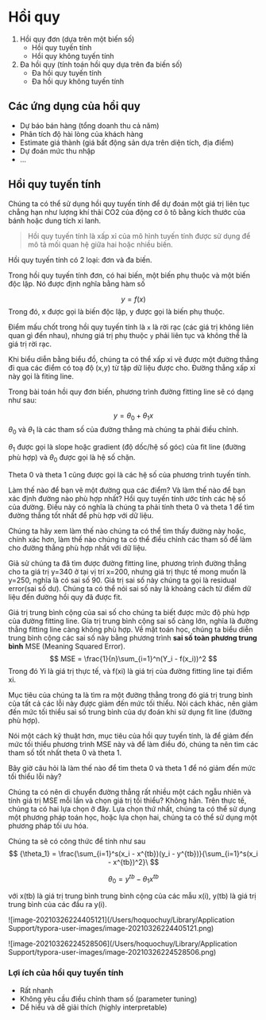 # Hồi quy

1. Hồi quy đơn (dựa trên một biến số)
   - Hồi quy tuyến tính
   - Hồi quy không tuyến tính
2. Đa hồi quy (tính toán hồi quy dựa trên đa biến số)
   - Đa hồi quy tuyến tính
   - Đa hồi quy không tuyến tính

## Các ứng dụng của hồi quy

- Dự báo bán hàng (tổng doanh thu cả năm)
- Phân tích độ hài lòng của khách hàng
- Estimate giá thành (giá bất động sản dựa trên diện tích, địa điểm)
- Dự đoán mức thu nhập 
- ...



## Hồi quy tuyến tính

Chúng ta có thể sử dụng hồi quy tuyến tính để dự đoán một giá trị liên tục chẳng hạn như lượng khí thải CO2 của động cơ ô tô bằng kích thước của bánh hoặc dung tích xi lanh. 

> Hồi quy tuyến tính là xấp xỉ của mô hình tuyến tính được sử dụng để mô tả mối quan hệ giữa hai hoặc nhiều biến.

Hồi quy tuyến tính có 2 loại: đơn và đa biến.

Trong hồi quy tuyến tính đơn, có hai biến, một biến phụ thuộc và một biến độc lập. Nó được định nghĩa bằng hàm số

$$
y = f(x)
$$
Trong đó, x được gọi là biến độc lập, y được gọi là biến phụ thuộc.

Điểm mấu chốt trong hồi quy tuyến tính là `x` là rời rạc (các giá trị không liên quan gì đến nhau), nhưng giá trị phụ thuộc `y` phải liên tục và không thể là giá trị rời rạc.

Khi biểu diễn bằng biểu đồ, chúng ta có thể xấp xỉ vẽ được một đường thẳng đi qua các điểm có toạ độ (x,y) từ tập dữ liệu được cho. Đường thẳng xấp xỉ này gọi là fiting line.

Trong bài toán hồi quy đơn biến, phương trình đường fitting line sẽ có dạng như sau:

$$
y={\theta_0} + {\theta_1}x
$$
$\theta_0$ và $\theta_1$ là các tham số của đường thẳng mà chúng ta phải điều chỉnh. 

$\theta_1$ được gọi là slope hoặc gradient (độ dốc/hệ số góc) của fit line (đường phù hợp) và $\theta_0$ được gọi là hệ số chặn.



Theta 0 và theta 1 cũng được gọi là các hệ số của phương trình tuyến tính.

Làm thế nào để bạn vẽ một đường qua các điểm? Và làm thế nào để bạn xác định đường nào phù hợp nhất?
Hồi quy tuyến tính ước tính các hệ số của đường. Điều này có nghĩa là chúng ta phải tính theta 0 và theta 1 để tìm đường thẳng tốt nhất để phù hợp với dữ liệu.

Chúng ta hãy xem làm thế nào chúng ta có thể tìm thấy đường này hoặc, chính xác hơn, làm thế nào chúng ta có thể điều chỉnh các tham số để làm cho đường thẳng phù hợp nhất với dữ liệu.

Giả sử chúng ta đã tìm được đường fitting line, phương trình đường thẳng cho ta giá trị y=340 ở tại vị trí x=200, nhưng giá trị thực tế mong muốn là y=250, nghĩa là có sai số 90. Giá trị sai số này chúng ta gọi là residual error(sai số dư).  Chúng ta có thể nói sai số này là khoảng cách từ điểm dữ liệu đến đường hồi quy đã được fit.

Giá trị trung bình cộng của sai số cho chúng ta biết được mức độ phù hợp của đường fitting line. Gía trị trung bình cộng sai số càng lớn, nghĩa là đường thẳng fitting line càng không phù hợp. Về mặt toán học, chúng ta biểu diễn trung bình cộng các sai số này bằng phương trình **sai số toàn phương trung bình** MSE (Meaning Squared Error).
$$
MSE = \frac{1}{n}\sum_{i=1}^n(Y_i - f(x_i))^2
$$
Trong đó Yi là giá trị thực tế, và f(xi) là giá trị của đường fitting line tại điểm xi.

Mục tiêu của chúng ta là tìm ra một đường thẳng trong đó giá trị trung bình của tất cả các lỗi này được giảm đến mức tối thiểu. Nói cách khác, nên giảm đến mức tối thiểu sai số trung bình của dự đoán khi sử dụng fit line (đường phù hợp).

Nói một cách kỹ thuật hơn, mục tiêu của hồi quy tuyến tính, là để giảm đến mức tối thiểu phương trình MSE này và để làm điều đó, chúng ta nên tìm các tham số tốt nhất theta 0 và theta 1. 

Bây giờ câu hỏi là làm thế nào để tìm theta 0 và theta 1 để nó giảm đến mức tối thiểu lỗi này?

Chúng ta có nên di chuyển đường thẳng rất nhiều một cách ngẫu nhiên và tính giá trị MSE mỗi lần và chọn giá trị tối thiểu? Không hẳn. Trên thực tế, chúng ta có hai lựa chọn ở đây. Lựa chọn thứ nhất, chúng ta có thể sử dụng một phương pháp toán học, hoặc lựa chọn hai, chúng ta có thể sử dụng một phương pháp tối ưu hóa.

Chúng ta sẽ có công thức để tính như sau
$$
{\theta_1} = \frac{\sum_{i=1}^s(x_i - x^{tb})(y_i - y^{tb})}{\sum_{i=1}^s(x_i - x^{tb})^2}\
$$

$$
{\theta_0} = y^{tb} - {\theta_1}x^{tb}
$$

với x(tb) là giá trị trung bình trung bình cộng của các mẫu x(i), y(tb) là giá trị trung bình của các đầu ra y(i).

![image-20210326224405121](/Users/hoquochuy/Library/Application Support/typora-user-images/image-20210326224405121.png)

![image-20210326224528506](/Users/hoquochuy/Library/Application Support/typora-user-images/image-20210326224528506.png)

### Lợi ích của hồi quy tuyến tính

- Rất nhanh
- Không yêu cầu điều chỉnh tham số (parameter tuning)
- Dể hiểu và dễ giải thích (highly interpretable)